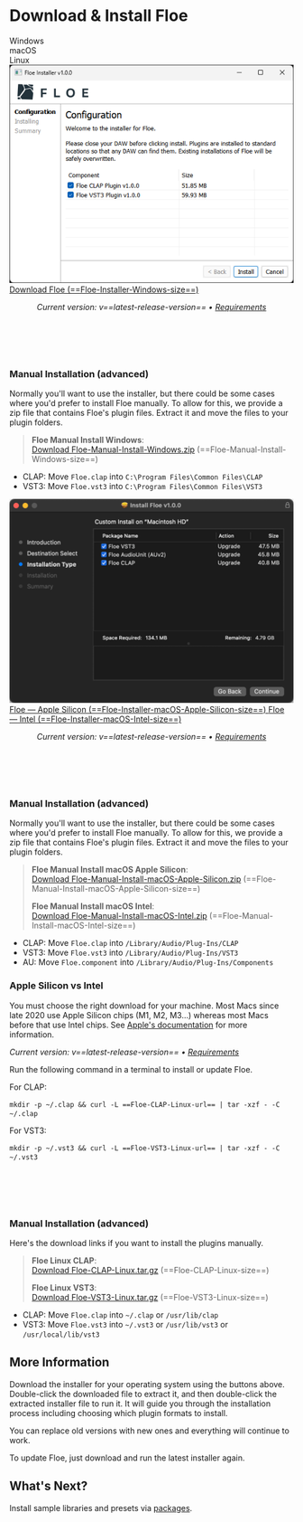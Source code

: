 <!--
SPDX-FileCopyrightText: 2024 Sam Windell
SPDX-License-Identifier: GPL-3.0-or-later
-->

# Download & Install Floe

<div class="download-tabs">
    <div class="download-tab" data-os="windows">
        <i class="fa fa-windows"></i>
        Windows
    </div>
    <div class="download-tab" data-os="macos">
        <i class="fa fa-apple"></i>
        macOS
    </div>
    <div class="download-tab" data-os="linux">
        <i class="fa fa-linux"></i>
        Linux
    </div>
</div>

<div class="download-panels">
    <div class="download-panel" data-os="windows">
        <div class="installer-image">
            <img src="../images/installer-windows-gui.png" alt="Windows installer screenshot">
        </div>
        <div class="download-buttons">
            <a href="==Floe-Installer-Windows-url==" class="download-button">
                <i class="fa fa-download"></i>Download Floe (==Floe-Installer-Windows-size==)
            </a>
        </div>
        <p style="text-align: center; margin-bottom: 100px;"><em>Current version: v==latest-release-version== • <a href="https://floe.audio/installation/requirements.html">Requirements</a></em></p>
        <h3>Manual Installation (advanced)</h3>
        <p>Normally you'll want to use the installer, but there could be some cases where you'd prefer to install Floe manually. To allow for this, we provide a zip file that contains Floe's plugin files. Extract it and move the files to your plugin folders.</p>
        <blockquote>
            <p><strong><i class="fa fa-windows"></i> Floe Manual Install Windows</strong>:<br><a href="==Floe-Manual-Install-Windows-url==">Download Floe-Manual-Install-Windows.zip</a> (==Floe-Manual-Install-Windows-size==)</p>
        </blockquote>
        <ul>
            <li>CLAP: Move <code>Floe.clap</code> into <code>C:\Program Files\Common Files\CLAP</code></li>
            <li>VST3: Move <code>Floe.vst3</code> into <code>C:\Program Files\Common Files\VST3</code></li>
        </ul>
    </div>
    <div class="download-panel" data-os="macos">
        <div class="installer-image">
            <img src="../images/installer-macos-gui.png" alt="macOS installer screenshot">
        </div>
        <div class="download-buttons">
            <a href="==Floe-Installer-macOS-Apple-Silicon-url==" class="download-button">
                <i class="fa fa-download"></i>Floe — Apple Silicon (==Floe-Installer-macOS-Apple-Silicon-size==)
            </a>
            <a href="==Floe-Installer-macOS-Intel-url==" class="download-button">
                <i class="fa fa-download"></i>Floe — Intel (==Floe-Installer-macOS-Intel-size==)
            </a>
        </div>
        <p style="text-align: center; margin-bottom: 100px;"><em>Current version: v==latest-release-version== • <a href="https://floe.audio/installation/requirements.html">Requirements</a></em></p>
        <h3>Manual Installation (advanced)</h3>
        <p>Normally you'll want to use the installer, but there could be some cases where you'd prefer to install Floe manually. To allow for this, we provide a zip file that contains Floe's plugin files. Extract it and move the files to your plugin folders.</p>
        <blockquote>
            <p><strong><i class="fa fa-apple"></i> Floe Manual Install macOS Apple Silicon</strong>:<br><a href="==Floe-Manual-Install-macOS-Apple-Silicon-url==">Download Floe-Manual-Install-macOS-Apple-Silicon.zip</a> (==Floe-Manual-Install-macOS-Apple-Silicon-size==)</p>
            <p><strong><i class="fa fa-apple"></i> Floe Manual Install macOS Intel</strong>:<br><a href="==Floe-Manual-Install-macOS-Intel-url==">Download Floe-Manual-Install-macOS-Intel.zip</a> (==Floe-Manual-Install-macOS-Intel-size==)</p>
        </blockquote>
        <ul>
            <li>CLAP: Move <code>Floe.clap</code> into <code>/Library/Audio/Plug-Ins/CLAP</code></li>
            <li>VST3: Move <code>Floe.vst3</code> into <code>/Library/Audio/Plug-Ins/VST3</code></li>
            <li>AU: Move <code>Floe.component</code> into <code>/Library/Audio/Plug-Ins/Components</code></li>
        </ul>
        <h3>Apple Silicon vs Intel</h3>
        <p>You must choose the right download for your machine. Most Macs since late 2020 use Apple Silicon chips (M1, M2, M3…) whereas most Macs before that use Intel chips. See <a href="https://support.apple.com/en-us/116943">Apple's documentation</a> for more information.</p>
    </div>
    <div class="download-panel" data-os="linux">
        <p><em>Current version: v==latest-release-version== • <a href="https://floe.audio/installation/requirements.html">Requirements</a></em></p>
        <p>Run the following command in a terminal to install or update Floe.</p>
        <p>For CLAP:</p>
        <pre><code>mkdir -p ~/.clap && curl -L ==Floe-CLAP-Linux-url== | tar -xzf - -C ~/.clap</code></pre>
        <p>For VST3:</p>
        <pre><code>mkdir -p ~/.vst3 && curl -L ==Floe-VST3-Linux-url== | tar -xzf - -C ~/.vst3</code></pre>
        <h3 style="margin-top: 100px;">Manual Installation (advanced)</h3>
        <p>Here's the download links if you want to install the plugins manually.</p>
        <blockquote>
            <p><strong><i class="fa fa-linux"></i> Floe Linux CLAP</strong>:<br><a href="==Floe-CLAP-Linux-url==">Download Floe-CLAP-Linux.tar.gz</a> (==Floe-CLAP-Linux-size==)</p>
            <p><strong><i class="fa fa-linux"></i> Floe Linux VST3</strong>:<br><a href="==Floe-VST3-Linux-url==">Download Floe-VST3-Linux.tar.gz</a> (==Floe-VST3-Linux-size==)</p>
        </blockquote>
        <ul>
            <li>CLAP: Move <code>Floe.clap</code> into <code>~/.clap</code> or <code>/usr/lib/clap</code></li>
            <li>VST3: Move <code>Floe.vst3</code> into <code>~/.vst3</code> or <code>/usr/lib/vst3</code> or <code>/usr/local/lib/vst3</code></li>
        </ul>
    </div>
</div>

## More Information
Download the installer for your operating system using the buttons above. Double-click the downloaded file to extract it, and then double-click the extracted installer file to run it. It will guide you through the installation process including choosing which plugin formats to install.

You can replace old versions with new ones and everything will continue to work.

To update Floe, just download and run the latest installer again.

## What's Next?

Install sample libraries and presets via [packages](../packages/install-packages.md).

